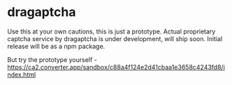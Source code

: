 # dragaptcha

Use this at your own cautions, this is just a prototype.
Actual proprietary captcha service by dragaptcha is under development, will ship soon.
Initial release will be as a npm package.

But try the prototype yourself - https://ca2.converter.app/sandbox/c88a4f124e2d41cbaa1e3658c4243fd8/index.html
